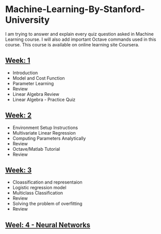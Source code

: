 
# Machine-Learning-By-Stanford-University
I am trying to answer and explain every quiz question asked in Machine Learning course. I will also add important Octave commands used in this course. This course is available on online learning site Coursera.

## [Week: 1](Week_1)

- Introduction
- Model and Cost Function
- Parameter Learning
- Review
- Linear Algebra Review
- Linear Algebra - Practice Quiz


## [Week: 2](Week_2)
- Environment Setup Instructions
- Multivariate Linear Regression
- Computing Parameters Analytically 
- Review 
- Octave/Matlab Tutorial
- Review

## [Week: 3](Week_3)

- Cloassification and representaion
- Logistic regression model
- Multiclass Classification
- Review
- Solving the problem of overfitting
- Review

## [Weel: 4 - Neural Networks](Week_4)





                 
